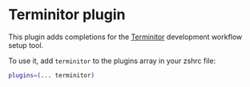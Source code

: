 # Terminitor plugin

This plugin adds completions for the [Terminitor](https://ghproxy.com/https://github.com/achiurizo/terminitor) development workflow setup tool.

To use it, add `terminitor` to the plugins array in your zshrc file:

```zsh
plugins=(... terminitor)
```
